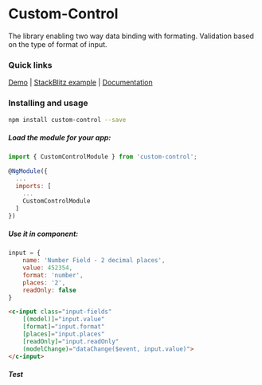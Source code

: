 # Custom-Control
The library enabling two way data binding with formating. Validation based on the type of format of input.

### Quick links

[Demo](https://customcontrol.stackblitz.io/)
 |
[StackBlitz example](https://stackblitz.com/edit/customcontrol)
 |
[Documentation](https://tapaswi.github.io/custom-controls/)

### Installing and usage

```bash
npm install custom-control --save
```

##### Load the module for your app:

```javascript
import { CustomControlModule } from 'custom-control';

@NgModule({
  ...
  imports: [
    ...
    CustomControlModule
  ]
})
```


##### Use it in component:

```javascript
input = {
    name: 'Number Field - 2 decimal places',
    value: 452354,
    format: 'number',
    places: '2',
    readOnly: false
}
```

```HTML
<c-input class="input-fields"
    [(model)]="input.value" 
    [format]="input.format" 
    [places]="input.places" 
    [readOnly]="input.readOnly" 
    (modelChange)="dataChange($event, input.value)">
</c-input>
```
##### Test
